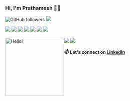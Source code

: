 <!--
**pratt3000/pratt3000** is a ✨ _special_ ✨ repository because its `README.md` (this file) appears on your GitHub profile.
-->

### Hi, I'm Prathamesh 👋🏾   
![GitHub followers](https://img.shields.io/github/followers/pratt3000?label=Follow&style=social)
![](https://komarev.com/ghpvc/?username=your-github-pratt3000&color=blueviolet)

<a href="https://github.com/pratt3000">
<img src="https://img.shields.io/badge/python%20-%2314354C.svg?&style=for-the-badge&logo=python&logoColor=white"/>
</a>
<a href="https://github.com/pratt3000">
<img src="https://img.shields.io/badge/c++%20-%2300599C.svg?&style=for-the-badge&logo=c%2B%2B&ogoColor=white"/>
</a>
<a href="https://github.com/pratt3000">
<img src="https://img.shields.io/badge/html5%20-%23E34F26.svg?&style=for-the-badge&logo=html5&logoColor=white"/>
</a>
<a href="https://github.com/pratt3000">
<img src="https://img.shields.io/badge/git%20-%23F05033.svg?&style=for-the-badge&logo=git&logoColor=white"/>
</a>
<a href="https://github.com/pratt3000">
<img src="https://img.shields.io/badge/mysql-%2300f.svg?&style=for-the-badge&logo=mysql&logoColor=white"/>
</a>
<a href="https://github.com/pratt3000">
<img src="https://img.shields.io/badge/TensorFlow%20-%23FF6F00.svg?&style=for-the-badge&logo=TensorFlow&logoColor=white" />
</a>
<a href="https://github.com/prajwalpatankar">
<img src="https://img.shields.io/badge/PyTorch%20-%23EE4C2C.svg?&style=for-the-badge&logo=PyTorch&logoColor=white" />
</a>
<br>
<br>
<div>
  <img align = "left" src="https://raw.githubusercontent.com/pratt3000/pratt3000/master/sher.gif"  width="185" height="185" alt="Hello!">

  <a href="https://github.com/pratt3000">
    <img align="left" src="https://github-readme-stats.vercel.app/api/top-langs/?username=pratt3000&theme=dracula&langs_count=8&layout=compact" />
  </a>
</div>

<a href="https://github.com/pratt3000">
  <img align="center" src="https://github-readme-stats.vercel.app/api?username=pratt3000&show_icons=true&theme=dracula&count_private=false" />
</a>





#### 📫 Let's connect on [LinkedIn](https://www.linkedin.com/in/pratt3000)
